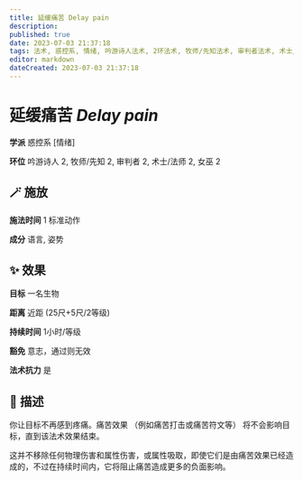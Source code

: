 ```yaml
---
title: 延缓痛苦 Delay pain
description: 
published: true
date: 2023-07-03 21:37:18
tags: 法术, 惑控系, 情绪, 吟游诗人法术, 2环法术, 牧师/先知法术, 审判者法术, 术士/法师法术, 女巫法术
editor: markdown
dateCreated: 2023-07-03 21:37:18
---
```


# **延缓痛苦** *Delay pain*

**学派** 惑控系 \[情绪\] 

**环位** 吟游诗人 2, 牧师/先知 2, 审判者 2, 术士/法师 2, 女巫 2

## 🪄 施放

**施法时间** 1 标准动作

**成分** 语言, 姿势

## ✨ 效果 

**目标** 一名生物 

**距离** 近距 (25尺+5尺/2等级)  

**持续时间** 1小时/等级 

**豁免** 意志，通过则无效

**法术抗力** 是

## 📖 描述

你让目标不再感到疼痛。痛苦效果 （例如痛苦打击或痛苦符文等） 将不会影响目标，直到该法术效果结束。

这并不移除任何物理伤害和属性伤害，或属性吸取，即使它们是由痛苦效果已经造成的，不过在持续时间内，它将阻止痛苦造成更多的负面影响。
    
